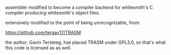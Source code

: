 
assembler modified to become a compiler backend for whitesmith's C compiler
producing whitesmith's object files. 

extensively modified to the point of being unrecognizable, from:

https://github.com/tergav17/TRASM

the author, Gavin Tersteeg, has placed TRASM under GPL3.0, so that's
what this code is licensed as as well.

